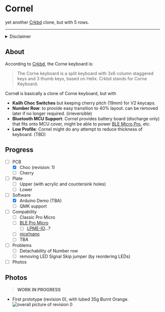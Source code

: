 # Cornel

yet another [Crkbd](https://github.com/foostan/crkbd) clone, but with 5 rows.

---


<details>
<summary> Disclaimer </summary>

 ignore this if you're brave enough, like, if you know what Kailh Choc is, then
you are safe.

>  THIS PROJECT IS CURRENTLY WORK IN PROGRESS, NOTHING IS CLEAR, EVERY SPECIFICA-
> TION and/or DIMENSIONS and/or FEATURES and EVERYTHING MIGHT BE ABLE TO CHANGED
> WITHOUT ANY NOTICE. THIS MIGHT NOT FIT WITH YOUR LASER-ETCHED PLATE. THIS MIGHT
> DOES NOT FIT INTO YOUR $400 ALUMINUM CNC-ANODIZED CORNE CASE. YOUR CR2 BATTERY
> MIGHT BE BLOWN (SURE, I ALSO HAVE THIS RISK IN THIS CASE)
>
>  SO ANYWAY, I, HIBIYA INEMURI, DO NOT HOLD ANY TYPE OF RESPONSIBILITY IN ANY
> CASE.

</details>

## About

 According to [Crkbd](https://github.com/foostan/crkbd), the Corne keyboard is:

>  The Corne keyboard is a split keyboard with 3x6 column staggered keys and 3
> thumb keys, based on Helix. Crkbd stands for Corne Keyboard.

 Corne**l** is basically a clone of Corne keyboard, but with

* **Kailh Choc Switches** but keeping cherry pitch (19mm) for V2 keycaps.
* **Number Row**: to provide easy transition to 40% layout.
  can be removed later if no longer required. (irreversible)
* **Bluetooth MCU Support**: Cornel provides battery board (discharge only)
  that fits onto MCU cover, might be able to power [BLE Micro Pro](https://github.com/sekigon-gonnoc/BLE-Micro-Pro/), etc.
* **Low Profile**: Cornel might do any attempt to reduce thickness of keyboard.
  (TBD)

## Progress

* [ ] PCB
  * [x] Choc (revision: 1)
  * [ ] Cherry
* [ ] Plate
  * [ ] Upper (with acrylic and countersink holes)
  * [ ] Lower
* [ ] Software
  * [x] Arduino Demo (TBA)
  * [ ] QMK support
* [ ] Compability
  * [ ] Classic Pro Micro
  * [ ] [BLE Pro Micro](https://github.com/sekigon-gonnoc/BLE-Micro-Pro)
    * [ ] [LPME-IO](https://github.com/sekigon-gonnoc/LPME-IO)...?
  * [ ] [nice!nano](https://docs.nicekeyboards.com/)
  * [ ] TBA
* [ ] Problems
  * [ ] Detachability of Number row
  * [ ] removing LED Signal Skip jumper (by reordering LEDs)
* [ ] Photos

## Photos

> **WORK IN PROGRESS**

* First prototype (revision 0), with lubed 35g Burnt Orange.
  ![overall picture of revision 0](https://pbs.twimg.com/media/EvvMnn7UYAA8P6b?format=jpg&name=orig)
